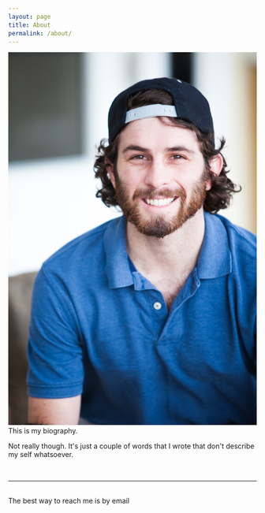 ```yaml
---
layout: page
title: About
permalink: /about/
---
```


<img class="col one right" src="/IMG_0297.JPG">

<br/>
This is my biography.

Not really though. It's just a couple of words that I wrote that don't describe my self whatsoever.

<br/>
<hr/>
<br/>
<span class="contacticon center">
	<a href="reynoldsmichael945@gmail.com"><i class="fa fa-envelope-square"></i></a>
	<a href="https://github.com/MTR2D2" target="_blank"><i class="fa fa-github-square"></i></a>
	<a href="https://www.linkedin.com/in/michaelthomasreynolds" target="_blank"><i class="fa fa-linkedin-square"></i></a>
	<a href="https://www.tumblr.com/blog/mtr2d2" target="_blank"><i class="fa fa-tumblr-square"></i></a>
	<a href="https://twitter.com/mtr2d2" target="_blank"><i class="fa fa-twitter-square"></i></a>
</span>

<div class="col three caption">
	The best way to reach me is by email
</div>
